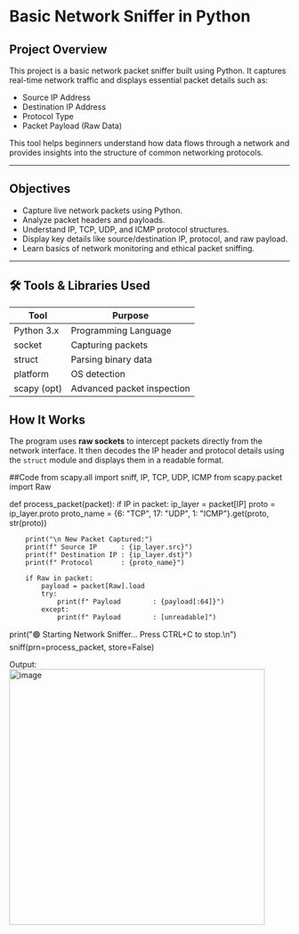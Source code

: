 #  Basic Network Sniffer in Python

##  Project Overview

This project is a basic network packet sniffer built using Python. It captures real-time network traffic and displays essential packet details such as:

- Source IP Address  
- Destination IP Address  
- Protocol Type  
- Packet Payload (Raw Data)

This tool helps beginners understand how data flows through a network and provides insights into the structure of common networking protocols.

---

##  Objectives

- Capture live network packets using Python.
- Analyze packet headers and payloads.
- Understand IP, TCP, UDP, and ICMP protocol structures.
- Display key details like source/destination IP, protocol, and raw payload.
- Learn basics of network monitoring and ethical packet sniffing.

---

## 🛠 Tools & Libraries Used

| Tool       | Purpose                    |
|------------|----------------------------|
| Python 3.x | Programming Language       |
| socket     | Capturing packets          |
| struct     | Parsing binary data        |
| platform   | OS detection               |
| scapy (opt)| Advanced packet inspection |

##  How It Works

The program uses **raw sockets** to intercept packets directly from the network interface. It then decodes the IP header and protocol details using the `struct` module and displays them in a readable format.

##Code
from scapy.all import sniff, IP, TCP, UDP, ICMP
from scapy.packet import Raw

def process_packet(packet):
    if IP in packet:
        ip_layer = packet[IP]
        proto = ip_layer.proto
        proto_name = {6: "TCP", 17: "UDP", 1: "ICMP"}.get(proto, str(proto))

        print("\n New Packet Captured:")
        print(f" Source IP      : {ip_layer.src}")
        print(f" Destination IP : {ip_layer.dst}")
        print(f" Protocol       : {proto_name}")

        if Raw in packet:
            payload = packet[Raw].load
            try:
                print(f" Payload        : {payload[:64]}")
            except:
                print(f" Payload        : [unreadable]")

print("🟢 Starting Network Sniffer... Press CTRL+C to stop.\n")
sniff(prn=process_packet, store=False)

Output:
<img width="459" alt="image" src="https://github.com/user-attachments/assets/bbeb8849-4378-48d5-9697-a7b8edc02b83" />



    
            

            
